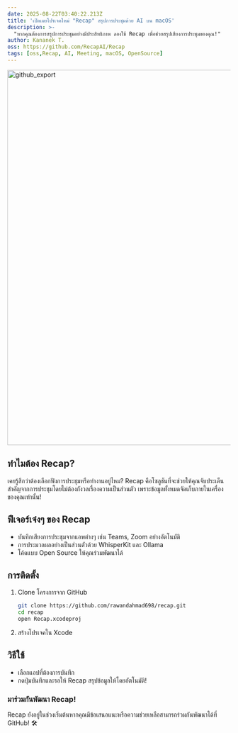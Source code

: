 ```yaml
---
date: 2025-08-22T03:40:22.213Z
title: 'เปิดเผยโปรเจคใหม่ "Recap" สรุปการประชุมด้วย AI บน macOS'
description: >-
  "หากคุณต้องการสรุปการประชุมอย่างมีประสิทธิภาพ ลองใช้ Recap เพื่อช่วยสรุปเสียงการประชุมของคุณ!"
author: Kananek T.
oss: https://github.com/RecapAI/Recap
tags: [oss,Recap, AI, Meeting, macOS, OpenSource]
---
```

<img width="900" height="846" alt="github_export" src="https://github.com/user-attachments/assets/df798940-820c-46b6-b149-3a2771c7b5f3" />

## ทำไมต้อง Recap?
เคยรู้สึกว่าต้องเลือกฟังการประชุมหรือทำงานอยู่ไหม? Recap คือโซลูชันที่จะช่วยให้คุณจับประเด็นสำคัญจากการประชุมโดยไม่ต้องกังวลเรื่องความเป็นส่วนตัว เพราะข้อมูลทั้งหมดจัดเก็บภายในเครื่องของคุณเท่านั้น!

## ฟีเจอร์เจ๋งๆ ของ Recap
- บันทึกเสียงการประชุมจากแอพต่างๆ เช่น Teams, Zoom อย่างอัตโนมัติ
- การประมวลผลอย่างเป็นส่วนตัวด้วย WhisperKit และ Ollama
- โค้ดแบบ Open Source ให้คุณร่วมพัฒนาได้

## การติดตั้ง
1. Clone โครงการจาก GitHub
   ```bash
   git clone https://github.com/rawandahmad698/recap.git
   cd recap
   open Recap.xcodeproj
   ```
2. สร้างโปรเจคใน Xcode

## วิธีใช้
- เลือกแอปที่ต้องการบันทึก
- กดปุ่มบันทึกและรอให้ Recap สรุปข้อมูลให้โดยอัตโนมัติ!

### มาร่วมกันพัฒนา Recap!
Recap ยังอยู่ในช่วงเริ่มต้นหากคุณมีข้อเสนอแนะหรือความช่วยเหลือสามารถร่วมกันพัฒนาได้ที่ GitHub! 🛠️
